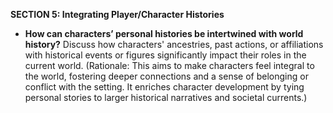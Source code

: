 
**SECTION 5: Integrating Player/Character Histories**
- **How can characters’ personal histories be intertwined with world history?** Discuss how characters' ancestries, past actions, or affiliations with historical events or figures significantly impact their roles in the current world. (Rationale: This aims to make characters feel integral to the world, fostering deeper connections and a sense of belonging or conflict with the setting. It enriches character development by tying personal stories to larger historical narratives and societal currents.)
